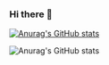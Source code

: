 ### Hi there 👋

<!--
**cmm1/cmm1** is a ✨ _special_ ✨ repository because its `README.md` (this file) appears on your GitHub profile.

Here are some ideas to get you started:

- 🔭 I’m currently working on ...
- 🌱 I’m currently learning ...
- 👯 I’m looking to collaborate on ...
- 🤔 I’m looking for help with ...
- 💬 Ask me about ...
- 📫 How to reach me: ...
- 😄 Pronouns: ...
- ⚡ Fun fact: ...
-->
[![Anurag's GitHub stats](https://github-readme-stats.vercel.app/api?username=cmm1)](https://github.com/anuraghazra/github-readme-stats)

![Anurag's GitHub stats](https://github-readme-stats.vercel.app/api?username=cmm1&show_icons=true&theme=radical)

